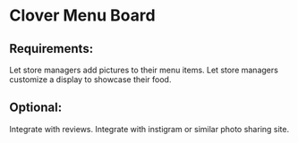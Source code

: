 Clover Menu Board
==========


Requirements:
------------
Let store managers add pictures to their menu items.
Let store managers customize a display to showcase their food.


Optional:
------------
Integrate with reviews.
Integrate with instigram or similar photo sharing site.